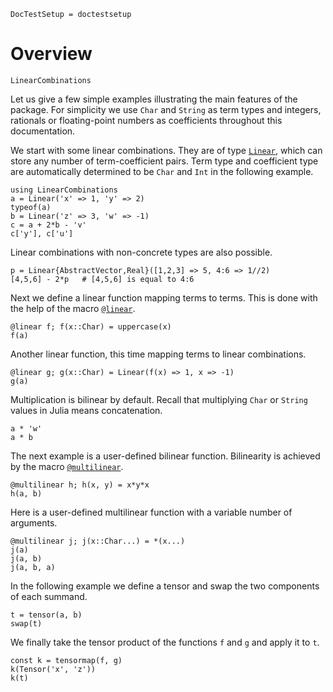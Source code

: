 ```@meta
DocTestSetup = doctestsetup
```

# Overview

```@docs
LinearCombinations
```

Let us give a few simple examples illustrating the main features of the package.
For simplicity we use `Char` and `String` as term types and integers, rationals or
floating-point numbers as coefficients throughout this documentation.

We start with some linear combinations. They are of type [`Linear`](@ref), which can store
any number of term-coefficient pairs. Term type and coefficient type are automatically
determined to be `Char` and `Int` in the following example.
```@repl intro
using LinearCombinations
a = Linear('x' => 1, 'y' => 2)
typeof(a)
b = Linear('z' => 3, 'w' => -1)
c = a + 2*b - 'v'
c['y'], c['u']
```
Linear combinations with non-concrete types are also possible.
```@repl intro
p = Linear{AbstractVector,Real}([1,2,3] => 5, 4:6 => 1//2)
[4,5,6] - 2*p   # [4,5,6] is equal to 4:6
```
Next we define a linear function mapping terms to terms. This is done with the help of the macro [`@linear`](@ref).
```@repl intro
@linear f; f(x::Char) = uppercase(x)
f(a)
```
Another linear function, this time mapping terms to linear combinations.
```@repl intro
@linear g; g(x::Char) = Linear(f(x) => 1, x => -1)
g(a)
```
Multiplication is bilinear by default.
Recall that multiplying `Char` or `String` values in Julia means concatenation.
```@repl intro
a * 'w'
a * b
```
The next example is a user-defined bilinear function. Bilinearity is achieved by the macro [`@multilinear`](@ref).
```@repl intro
@multilinear h; h(x, y) = x*y*x
h(a, b)
```
Here is a user-defined multilinear function with a variable number of arguments.
```@repl intro
@multilinear j; j(x::Char...) = *(x...)
j(a)
j(a, b)
j(a, b, a)
```
In the following example we define a tensor and swap the two components of each summand.
```@repl intro
t = tensor(a, b)
swap(t)
```
We finally take the tensor product of the functions `f` and `g` and apply it to `t`.
```@repl intro
const k = tensormap(f, g)
k(Tensor('x', 'z'))
k(t)
```
